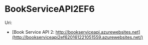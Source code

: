 # BookServiceAPI2EF6
Uri: 
- [Book Service API 2: http://bookserviceapi.azurewebsites.net](http://bookserviceapi2ef620161221051559.azurewebsites.net/)


